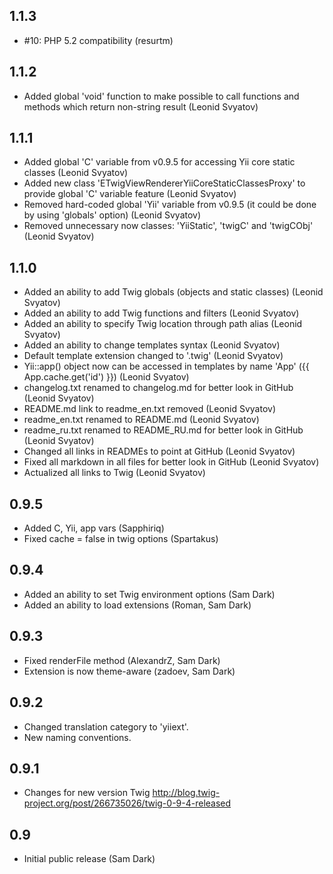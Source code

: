 1.1.3
-----

- #10: PHP 5.2 compatibility (resurtm)

1.1.2
-----
- Added global 'void' function to make possible to call functions and methods which return non-string result (Leonid Svyatov)

1.1.1
-----
- Added global 'C' variable from v0.9.5 for accessing Yii core static classes (Leonid Svyatov)
- Added new class 'ETwigViewRendererYiiCoreStaticClassesProxy' to provide global 'C' variable feature (Leonid Svyatov)
- Removed hard-coded global 'Yii' variable from v0.9.5 (it could be done by using 'globals' option) (Leonid Svyatov)
- Removed unnecessary now classes: 'YiiStatic', 'twigC' and 'twigCObj' (Leonid Svyatov)

1.1.0
-----
- Added an ability to add Twig globals (objects and static classes) (Leonid Svyatov)
- Added an ability to add Twig functions and filters (Leonid Svyatov)
- Added an ability to specify Twig location through path alias (Leonid Svyatov)
- Added an ability to change templates syntax (Leonid Svyatov)
- Default template extension changed to '.twig' (Leonid Svyatov)
- Yii::app() object now can be accessed in templates by name 'App' ({{ App.cache.get('id') }}) (Leonid Svyatov)
- changelog.txt renamed to changelog.md for better look in GitHub (Leonid Svyatov)
- README.md link to readme_en.txt removed (Leonid Svyatov)
- readme_en.txt renamed to README.md (Leonid Svyatov)
- readme_ru.txt renamed to README_RU.md for better look in GitHub (Leonid Svyatov)
- Changed all links in READMEs to point at GitHub (Leonid Svyatov)
- Fixed all markdown in all files for better look in GitHub (Leonid Svyatov)
- Actualized all links to Twig (Leonid Svyatov)

0.9.5
-----
- Added C, Yii, app vars (Sapphiriq)
- Fixed cache = false in twig options (Spartakus)

0.9.4
-----
- Added an ability to set Twig environment options (Sam Dark)
- Added an ability to load extensions (Roman, Sam Dark)

0.9.3
-----
- Fixed renderFile method (AlexandrZ, Sam Dark)
- Extension is now theme-aware (zadoev, Sam Dark)

0.9.2
-----
- Changed translation category to 'yiiext'.
- New naming conventions.

0.9.1
-----
- Changes for new version Twig http://blog.twig-project.org/post/266735026/twig-0-9-4-released

0.9
---
- Initial public release (Sam Dark)